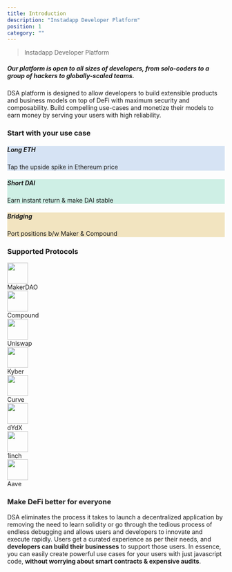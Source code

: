 ```yaml
---
title: Introduction
description: "Instadapp Developer Platform"
position: 1
category: ""
---
```

> Instadapp Developer Platform

##### Our platform is open to all sizes of developers, from solo-coders to a group of hackers to globally-scaled teams.

DSA platform is designed to allow developers to build extensible products and business models on top of DeFi with maximum security and composability. Build compelling use-cases and monetize their models to earn money by serving your users with high reliability.

<!-- To execute complex DeFi use-cases, solidity smart contracts (sometimes very complicated) are a basic necessity, resulting in a longer learning curve, complex and rigid code after deployment, and lots of potential vulnerabilities. Which is all cut down to just a few minutes of coding, with a few lines of Javascript (no Solidity) - all of which is possible on the DSA platform. -->

### Start with your use case

<div class="grid gap-5 grid-cols-1 md:grid-cols-3 mb-20">
  <div class="rounded-lg p-5" style="background-color: rgb(214, 227, 244);">
    <nuxt-link style="text-decoration: none !important;" to="/usecases/long-eth">
        <h5 class="font-bold text-black">Long ETH</h5>
        <span class="text-black font-medium">Tap the upside spike in Ethereum price</span>
    </nuxt-link>
  </div>
  <div class="rounded-lg p-5" style="background-color: rgb(206, 239, 229);">
    <nuxt-link style="text-decoration: none !important;" to="/usecases/short-dai ">
        <h5 class="font-bold text-black">Short DAI</h5>
        <span class="text-black font-medium">Earn instant return & make DAI stable</span>
    </nuxt-link>
  </div>
  <div class="rounded-lg p-5"  style="background-color: rgb(242, 228, 192);">
    <nuxt-link style="text-decoration: none !important;" to="/usecases/debt-bridge">
        <h5 class="font-bold text-black">Bridging</h5>
        <span class="text-black font-medium">Port positions b/w Maker & Compound</span>
    </nuxt-link>
  </div>
</div>

### Supported Protocols

<div class="grid gap-5 grid-cols-1 md:grid-cols-3 mb-20">
		<nuxt-link style="text-decoration: none !important;" class="border border-gray-300 rounded-lg px-3 flex items-center" to="/connectors/makerdao">
			<img src="/img/protocols/maker.svg" width="48" height="48" />
			<div class="ml-3 text-xl font-bold text-black dark:text-white no-underline">
				MakerDAO
			</div>
		</nuxt-link>
		<nuxt-link style="text-decoration: none !important;" class="border border-gray-300 rounded-lg px-3 flex items-center" to="/connectors/compound">
			<img src="/img/protocols/compound.svg" width="48" height="48" />
			<div class="ml-3 text-xl font-bold text-black dark:text-white no-underline">
				Compound
			</div>
		</nuxt-link>
		<nuxt-link style="text-decoration: none !important;" class="border border-gray-300 rounded-lg px-3 flex items-center" to="/connectors/uniswap">
			<img src="/img/icons/interface/uniswap.png" width="48" height="48" />
			<div class="ml-3 text-xl font-bold text-black dark:text-white no-underline">
				Uniswap
			</div>
		</nuxt-link>
		<nuxt-link style="text-decoration: none !important;" class="border border-gray-300 rounded-lg px-3 flex items-center" to="/connectors/kyber">
			<img src="/img/protocols/kyber.svg" width="48" height="48" />
			<div class="ml-3 text-xl font-bold text-black dark:text-white no-underline">
				Kyber
			</div>
		</nuxt-link>
		<nuxt-link style="text-decoration: none !important;" class="border border-gray-300 rounded-lg px-3 flex items-center" to="/connectors/curve">
			<img src="/img/icons/interface/curve-logo.svg" width="48" height="48" />
			<div class="ml-3 text-xl font-bold text-black dark:text-white no-underline">
				Curve
			</div>
		</nuxt-link>
		<nuxt-link style="text-decoration: none !important;" class="border border-gray-300 rounded-lg px-3 flex items-center" to="/connectors/dydx">
			<img src="/img/icons/interface/dydx.png" width="48" height="48" />
			<div class="ml-3 text-xl font-bold text-black dark:text-white no-underline">
				dYdX
			</div>
		</nuxt-link>
		<nuxt-link style="text-decoration: none !important;" class="border border-gray-300 rounded-lg px-3 flex items-center" to="/connectors/1inch">
			<img src="https://1inch.exchange/assets/logo.svg" width="48" height="48" />
			<div class="ml-3 text-xl font-bold text-black dark:text-white no-underline">
				1inch
			</div>
		</nuxt-link>
		<nuxt-link style="text-decoration: none !important;" class="border border-gray-300 rounded-lg px-3 flex items-center" to="/connectors/aave">
			<img src="/img/icons/interface/aave.png" width="48" height="48" />
			<div class="ml-3 text-xl font-bold text-black dark:text-white no-underline">
				Aave
			</div>
		</nuxt-link>
</div>

### Make DeFi better for everyone

DSA eliminates the process it takes to launch a decentralized application by removing the need to learn solidity or go through the tedious process of endless debugging and allows users and developers to innovate and execute rapidly. Users get a curated experience as per their needs, and **developers can build their businesses** to support those users. In essence, you can easily create powerful use cases for your users with just javascript code, **without worrying about smart contracts & expensive audits**.
